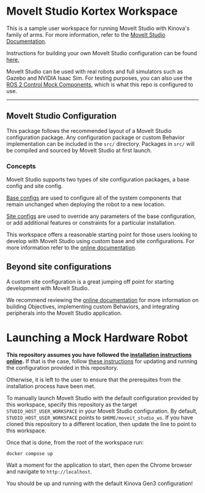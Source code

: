 # MoveIt Studio Kortex Workspace

This is a sample user workspace for running MoveIt Studio with Kinova's family of arms.
For more information, refer to the [MoveIt Studio Documentation](https://docs.picknik.ai/).

Instructions for building your own MoveIt Studio configuration can be found [here.](https://docs.picknik.ai/en/stable/concepts/config_package/config_package.html)

MoveIt Studio can be used with real robots and full simulators such as Gazebo and NVIDIA Isaac Sim.
For testing purposes, you can also use the [ROS 2 Control Mock Components](https://control.ros.org/master/doc/ros2_control/hardware_interface/doc/mock_components_userdoc.html), which is what this repo is configured to use.

---
## MoveIt Studio Configuration

This package follows the recommended layout of a MoveIt Studio configuration package.
Any configuration package or custom Behavior implementation can be included in the `src/` directory.
Packages in `src/` will be compiled and sourced by MoveIt Studio at first launch.

### Concepts

MoveIt Studio supports two types of site configuration packages, a base config and site config.

[Base configs](src/picknik_kinova_gen3_base_config/README.md) are used to configure all of the system components that remain unchanged when deploying the robot to a new location.

[Site configs](src/picknik_kinova_gen3_site_config/README.md) are used to override any parameters of the base configuration, or add additional features or constraints for a particular installation.

This workspace offers a reasonable starting point for those users looking to develop with MoveIt Studio using custom base and site configurations.
For more information refer to the [online documentation](https://docs.picknik.ai/en/stable/concepts/config_package/config_package.html).

## Beyond site configurations

A custom site configuration is a great jumping off point for starting development with MoveIt Studio.

We recommend reviewing the [online documentation](https://docs.picknik.ai/en/stable/) for more information on building Objectives, implementing custom Behaviors, and integrating peripherals into the MoveIt Studio application.

# Launching a Mock Hardware Robot

**This repository assumes you have followed the [installation instructions online](https://docs.picknik.ai/en/stable/getting_started/software_installation/software_installation.html).**
If that is the case, follow [these instructions](https://docs.picknik.ai/en/stable/getting_started/configuring_moveit_studio/configuring_moveit_studio.html) for updating and running the configuration provided in this repository.

Otherwise, it is left to the user to ensure that the prerequites from the installation process have been met.

To manually launch MoveIt Studio with the default configuration provided by this workspace, specify this repository as the target `STUDIO_HOST_USER_WORKSPACE` in your MoveIt Studio configuration.
By default, `STUDIO_HOST_USER_WORKSPACE` points to `$HOME/moveit_studio_ws`.
If you have cloned this repository to a different location, then update the line to point to this workspace.

Once that is done, from the root of the workspace run:

`docker compose up`

Wait a moment for the application to start, then open the Chrome browser and navigate to ``http://localhost``.

You should be up and running with the default Kinova Gen3 configuration!
